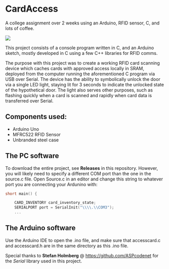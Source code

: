 # CardAccess

A college assignment over 2 weeks using an Arduino, RFID sensor, C, and lots of coffee.

![](https://lh3.googleusercontent.com/dheWG-jtz96s8_H-5NfJWuO4byxPZctENmMABVEkmteeaPkS4fUjJnkUrXSICSomwZc1mgh5tKNBzbojRHgvYgnMSpekoCpdwM7wd6prLilNVT0BlK8xYOzAcYGVkDDbtvMYT54RMg=w1132-h849-no)

This project consists of a console program written in C, and an Arduino sketch, mostly developed in C
using a few C++ libraries for RFID comms. 

The purpose with this project was to create a working RFID card scanning device which caches cards with approved access locally in SRAM, deployed from the computer running the aforementioned C program via USB over Serial.
The device has the ability to symbolically unlock the door via a single LED light, staying lit for 3 seconds to indicate the unlocked state of the hypothetical door.
The light also serves other purposes, such as flashing quickly when a card is scanned and rapidly when card data is transferred over Serial.

## Components used:

* Arduino Uno
* MFRC522 RFID Sensor
* Unbranded steel case



## The PC software

To download the entire project, see **Releases** in this repository. However, you will likely need to specify a different COM port than the one in the source.c file. Open Source.c in an editor and change this string to whatever port you are connecting your Ardunino with:

```c
short main() {

	CARD_INVENTORY card_inventory_state;
	SERIALPORT port = SerialInit("\\\\.\\COM3");
	...
```



## The Arduino software

Use the Arduino IDE to open the .ino file, and make sure that accesscard.c and accesscard.h are in the same directory as this .ino file. 





Special thanks to **Stefan Holmberg** @ https://github.com/ASPcodenet for the *Serial* library used in this project.

 

